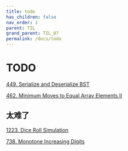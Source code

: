 ```yaml
---
title: todo
has_children: false
nav_order: 1
parent: TIL
grand_parent: TIL_07
permalink: /docs/todo
---
```


# TODO

[449. Serialize and Deserialize BST](/docs/449)

[462. Minimum Moves to Equal Array Elements II](/docs/462)

## 太难了

[1223. Dice Roll Simulation](/docs/1223)

[738. Monotone Increasing Digits](/docs/738)
